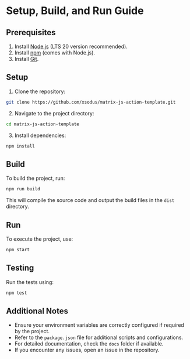 # Setup, Build, and Run Guide

## Prerequisites
1. Install [Node.js](https://nodejs.org/) (LTS 20 version recommended).
2. Install [npm](https://www.npmjs.com/) (comes with Node.js).
3. Install [Git](https://git-scm.com/).

## Setup
1. Clone the repository:
  ```bash
  git clone https://github.com/xsodus/matrix-js-action-template.git
  ```
2. Navigate to the project directory:
  ```bash
  cd matrix-js-action-template
  ```
3. Install dependencies:
  ```bash
  npm install
  ```

## Build
To build the project, run:
```bash
npm run build
```
This will compile the source code and output the build files in the `dist` directory.

## Run
To execute the project, use:
```bash
npm start
```

## Testing
Run the tests using:
```bash
npm test
```

## Additional Notes
- Ensure your environment variables are correctly configured if required by the project.
- Refer to the `package.json` file for additional scripts and configurations.
- For detailed documentation, check the `docs` folder if available.
- If you encounter any issues, open an issue in the repository.
